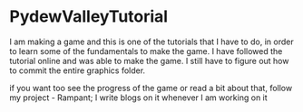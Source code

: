 # PydewValleyTutorial

I am making a game and this is one of the tutorials that I have to do, in order to learn some of the fundamentals to make the game. I have followed the tutorial online and was able to make the game. I still have to figure out how to commit the entire graphics folder. 

if you want too see the progress of the game or read a bit about that, follow my project - Rampant; I write blogs on it whenever I am working on it

